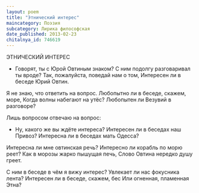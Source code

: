 ```yaml
---
layout: poem
title: "Этнический интерес"
maincategory: Поэзия
subcategory: Лирика философская
date_published: 2013-02-23
chitalnya_id: 746619
---
```




ЭТНИЧЕСКИЙ ИНТЕРЕС

- Говорят, ты с Юрой Овтиным знаком?
С ним подолгу разговаривал ты вроде?
Так, пожалуйста, поведай нам о том,
Интересен ли в беседе Юрий Овтин.

Я не знаю, что ответить на вопрос.
Любопытно ли в беседе, скажем, море,
Когда волны набегают на утёс?
Любопытен ли Везувий в разговоре?

Лишь вопросом отвечаю на вопрос:
- Ну, какого же вы ждёте интереса?
Интересен ли в беседах наш Привоз?
Интересна ли в беседах мать Одесса?

Интересна ли мне овтинская речь?
Интересно ли корабль по морю реет?
Как в морозы жарко пышущая печь,
Слово Овтина нередко душу греет.

С ним в беседе в чём я вижу интерес?
Увлекает ли нас фокусника лента?
Интересен ли в беседе, скажем, бес
Или огненная, пламенная Этна?






